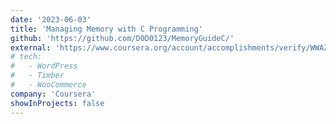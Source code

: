```yaml
---
date: '2023-06-03'
title: 'Managing Memory with C Programming'
github: 'https://github.com/D0D0123/MemoryGuideC/'
external: 'https://www.coursera.org/account/accomplishments/verify/WWAZPXGFW896'
# tech:
#   - WordPress
#   - Timber
#   - WooCommerce
company: 'Coursera'
showInProjects: false
---
```



